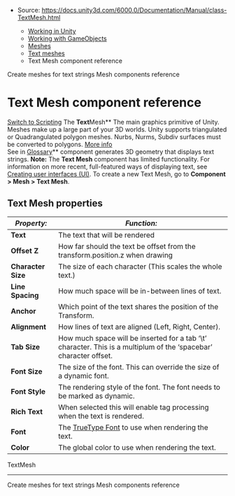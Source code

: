 * Source: https://docs.unity3d.com/6000.0/Documentation/Manual/class-TextMesh.html

  * [Working in Unity](https://docs.unity3d.com/6000.0/Documentation/Manual/working-in-unity.html)
  * [Working with GameObjects](https://docs.unity3d.com/6000.0/Documentation/Manual/working-with-gameobjects.html)
  * [Meshes](https://docs.unity3d.com/6000.0/Documentation/Manual/mesh.html)
  * [Text meshes](https://docs.unity3d.com/6000.0/Documentation/Manual/text-meshes.html)
  * Text Mesh component reference


[](https://docs.unity3d.com/6000.0/Documentation/Manual/create-meshes-text-strings.html)
Create meshes for text strings
[](https://docs.unity3d.com/6000.0/Documentation/Manual/mesh-components-reference.html)
Mesh components reference
# Text Mesh component reference
[Switch to Scripting](https://docs.unity3d.com/6000.0/Documentation/ScriptReference/TextMesh.html "Go to TextMesh page in the Scripting Reference")
The **Text**Mesh** The main graphics primitive of Unity. Meshes make up a large part of your 3D worlds. Unity supports triangulated or Quadrangulated polygon meshes. Nurbs, Nurms, Subdiv surfaces must be converted to polygons. [More info](https://docs.unity3d.com/6000.0/Documentation/Manual/mesh.html)  
See in [Glossary](https://docs.unity3d.com/6000.0/Documentation/Manual/Glossary.html#Mesh)** component generates 3D geometry that displays text strings.
**Note:** The **Text Mesh** component has limited functionality. For information on more recent, full-featured ways of displaying text, see [Creating user interfaces (UI)](https://docs.unity3d.com/6000.0/Documentation/Manual/UIToolkits.html).
To create a new Text Mesh, go to **Component > Mesh > Text Mesh**.
## Text Mesh properties
**_Property:_** | **_Function:_**  
---|---  
**Text** | The text that will be rendered  
**Offset Z** | How far should the text be offset from the transform.position.z when drawing  
**Character Size** | The size of each character (This scales the whole text.)  
**Line Spacing** | How much space will be in-between lines of text.  
**Anchor** | Which point of the text shares the position of the Transform.  
**Alignment** | How lines of text are aligned (Left, Right, Center).  
**Tab Size** | How much space will be inserted for a tab ‘\t’ character. This is a multiplum of the ‘spacebar’ character offset.  
**Font Size** | The size of the font. This can override the size of a dynamic font.  
**Font Style** | The rendering style of the font. The font needs to be marked as dynamic.  
**Rich Text** | When selected this will enable tag processing when the text is rendered.  
**Font** | The [TrueType Font](https://docs.unity3d.com/6000.0/Documentation/Manual/create-meshes-text-strings.html) to use when rendering the text.  
**Color** | The global color to use when rendering the text.  
TextMesh
* * *
[](https://docs.unity3d.com/6000.0/Documentation/Manual/create-meshes-text-strings.html)
Create meshes for text strings
[](https://docs.unity3d.com/6000.0/Documentation/Manual/mesh-components-reference.html)
Mesh components reference
